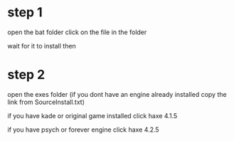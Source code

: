 # step 1

open the bat folder click on the file in the folder 

wait for it to install then 

# step 2

open the exes folder (if you dont have an engine already installed copy the link from SourceInstall.txt)

if you have kade or original game installed click haxe 4.1.5

if you have psych or forever engine click haxe 4.2.5